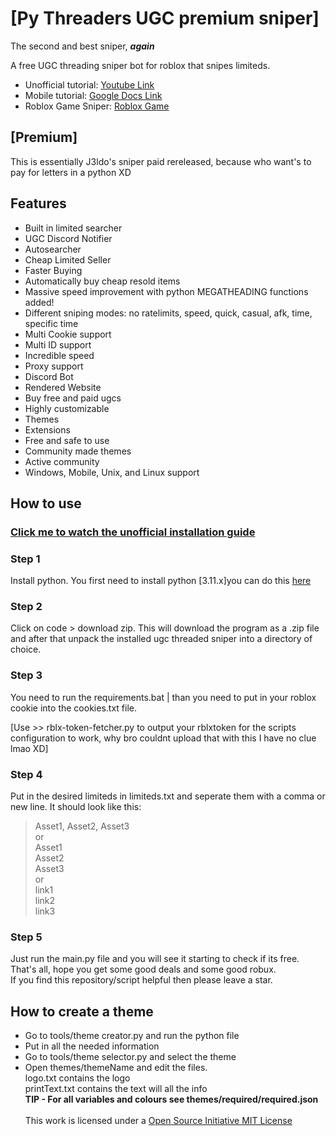 # [Py Threaders UGC premium sniper]
The second and best sniper, ***again***

A free UGC threading sniper bot for roblox that snipes limiteds.  

- Unofficial tutorial: [Youtube Link](https://youtu.be/tLiNCI8bzSo)  
- Mobile tutorial: [Google Docs Link](https://docs.google.com/document/d/13mYq6G7g4Q6pZBVuaNQ_H0KQJjUJpyF3/edit?usp=drivesdk&ouid=117398690012196350729&rtpof=true&sd=true)
- Roblox Game Sniper: [Roblox Game](https://www.roblox.com/games/13431825632/ugc)


## [Premium]

This is essentially J3ldo's sniper paid rereleased, because who want's to pay for letters in a python XD

## Features
* Built in limited searcher
* UGC Discord Notifier
* Autosearcher
* Cheap Limited Seller
* Faster Buying
* Automatically buy cheap resold items
* Massive speed improvement with python MEGATHEADING functions added!
* Different sniping modes: no ratelimits, speed, quick, casual, afk, time, specific time
* Multi Cookie support
* Multi ID support
* Incredible speed
* Proxy support
* Discord Bot
* Rendered Website
* Buy free and paid ugcs
* Highly customizable
* Themes
* Extensions
* Free and safe to use
* Community made themes
* Active community
* Windows, Mobile, Unix, and Linux support

## How to use
### [Click me to watch the unofficial installation guide](https://youtu.be/tLiNCI8bzSo)

### Step 1
Install python. You first need to install python [3.11.x]you can do this [here](https://www.python.org/download)
### Step 2
Click on code > download zip. This will download the program as a .zip file and after that unpack the installed ugc threaded sniper into a directory of choice.
 
### Step 3
You need to run the requirements.bat | than you need to put in your roblox cookie into the cookies.txt file.

[Use >> rblx-token-fetcher.py to output your rblxtoken for the scripts configuration to work, why bro couldnt upload that with this I have no clue lmao XD]

### Step 4
Put in the desired limiteds in limiteds.txt and seperate them with a comma or new line.
It should look like this:  
> Asset1, Asset2, Asset3  
or  
> Asset1  
> Asset2  
> Asset3  
or  
> link1  
> link2  
> link3  

### Step 5
Just run the main.py file and you will see it starting to check if its free.
That's all, hope you get some good deals and some good robux.  
If you find this repository/script helpful then please leave a star.

## How to create a theme
* Go to tools/theme creator.py and run the python file
* Put in all the needed information
* Go to tools/theme selector.py and select the theme
* Open themes/themeName and edit the files.  \
    logo.txt contains the logo  \
    printText.txt contains the text will all the info  \
**TIP - For all variables and colours see themes/required/required.json**\
  \
  This work is licensed under a [Open Source Initiative MIT License](https://opensource.org/license/mit/)
